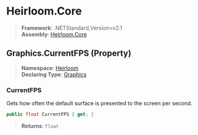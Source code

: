 # Heirloom.Core

> **Framework**: .NETStandard,Version=v2.1  
> **Assembly**: [Heirloom.Core][0]

## Graphics.CurrentFPS (Property)

> **Namespace**: [Heirloom][0]  
> **Declaring Type**: [Graphics][1]

### CurrentFPS

Gets how often the default surface is presented to the screen per second.

```cs
public float CurrentFPS { get; }
```

> **Returns**: `float`

[0]: ../../../Heirloom.Core.md
[1]: ../Graphics.md
